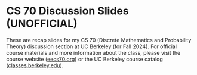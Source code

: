 # CS 70 Discussion Slides (UNOFFICIAL)
These are recap slides for my CS 70 (Discrete Mathematics and Probability Theory) discussion section at UC Berkeley (for Fall 2024). For official course materials and more information about the class, please visit the course website ([eecs70.org](eecs70.org)) or the UC Berkeley course catalog ([classes.berkeley.edu](https://classes.berkeley.edu/)).
